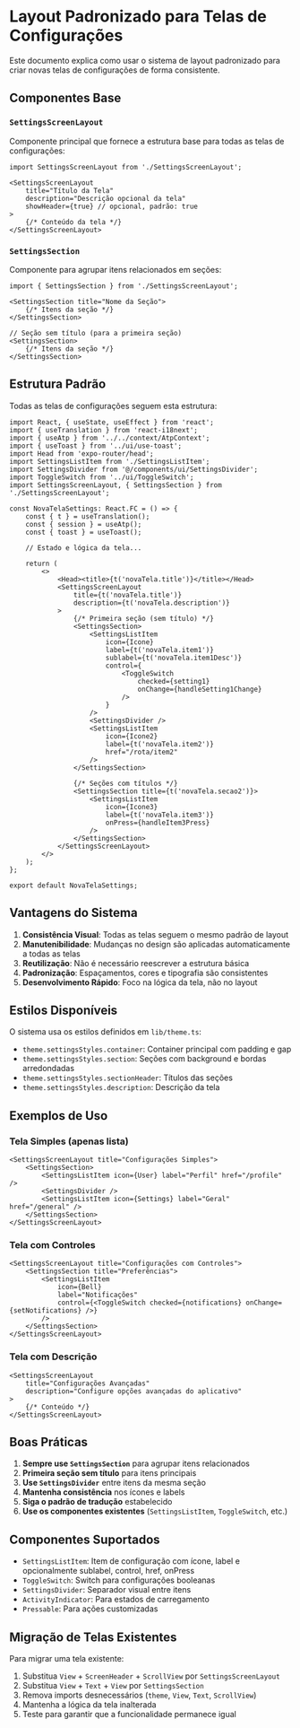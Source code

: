 # Layout Padronizado para Telas de Configurações

Este documento explica como usar o sistema de layout padronizado para criar novas telas de configurações de forma consistente.

## Componentes Base

### `SettingsScreenLayout`
Componente principal que fornece a estrutura base para todas as telas de configurações:

```tsx
import SettingsScreenLayout from './SettingsScreenLayout';

<SettingsScreenLayout
    title="Título da Tela"
    description="Descrição opcional da tela"
    showHeader={true} // opcional, padrão: true
>
    {/* Conteúdo da tela */}
</SettingsScreenLayout>
```

### `SettingsSection`
Componente para agrupar itens relacionados em seções:

```tsx
import { SettingsSection } from './SettingsScreenLayout';

<SettingsSection title="Nome da Seção">
    {/* Itens da seção */}
</SettingsSection>

// Seção sem título (para a primeira seção)
<SettingsSection>
    {/* Itens da seção */}
</SettingsSection>
```

## Estrutura Padrão

Todas as telas de configurações seguem esta estrutura:

```tsx
import React, { useState, useEffect } from 'react';
import { useTranslation } from 'react-i18next';
import { useAtp } from '../../context/AtpContext';
import { useToast } from '../ui/use-toast';
import Head from 'expo-router/head';
import SettingsListItem from './SettingsListItem';
import SettingsDivider from '@/components/ui/SettingsDivider';
import ToggleSwitch from '../ui/ToggleSwitch';
import SettingsScreenLayout, { SettingsSection } from './SettingsScreenLayout';

const NovaTelaSettings: React.FC = () => {
    const { t } = useTranslation();
    const { session } = useAtp();
    const { toast } = useToast();
    
    // Estado e lógica da tela...

    return (
        <>
            <Head><title>{t('novaTela.title')}</title></Head>
            <SettingsScreenLayout
                title={t('novaTela.title')}
                description={t('novaTela.description')}
            >
                {/* Primeira seção (sem título) */}
                <SettingsSection>
                    <SettingsListItem
                        icon={Icone}
                        label={t('novaTela.item1')}
                        sublabel={t('novaTela.item1Desc')}
                        control={
                            <ToggleSwitch
                                checked={setting1}
                                onChange={handleSetting1Change}
                            />
                        }
                    />
                    <SettingsDivider />
                    <SettingsListItem
                        icon={Icone2}
                        label={t('novaTela.item2')}
                        href="/rota/item2"
                    />
                </SettingsSection>

                {/* Seções com títulos */}
                <SettingsSection title={t('novaTela.secao2')}>
                    <SettingsListItem
                        icon={Icone3}
                        label={t('novaTela.item3')}
                        onPress={handleItem3Press}
                    />
                </SettingsSection>
            </SettingsScreenLayout>
        </>
    );
};

export default NovaTelaSettings;
```

## Vantagens do Sistema

1. **Consistência Visual**: Todas as telas seguem o mesmo padrão de layout
2. **Manutenibilidade**: Mudanças no design são aplicadas automaticamente a todas as telas
3. **Reutilização**: Não é necessário reescrever a estrutura básica
4. **Padronização**: Espaçamentos, cores e tipografia são consistentes
5. **Desenvolvimento Rápido**: Foco na lógica da tela, não no layout

## Estilos Disponíveis

O sistema usa os estilos definidos em `lib/theme.ts`:

- `theme.settingsStyles.container`: Container principal com padding e gap
- `theme.settingsStyles.section`: Seções com background e bordas arredondadas
- `theme.settingsStyles.sectionHeader`: Títulos das seções
- `theme.settingsStyles.description`: Descrição da tela

## Exemplos de Uso

### Tela Simples (apenas lista)
```tsx
<SettingsScreenLayout title="Configurações Simples">
    <SettingsSection>
        <SettingsListItem icon={User} label="Perfil" href="/profile" />
        <SettingsDivider />
        <SettingsListItem icon={Settings} label="Geral" href="/general" />
    </SettingsSection>
</SettingsScreenLayout>
```

### Tela com Controles
```tsx
<SettingsScreenLayout title="Configurações com Controles">
    <SettingsSection title="Preferências">
        <SettingsListItem
            icon={Bell}
            label="Notificações"
            control={<ToggleSwitch checked={notifications} onChange={setNotifications} />}
        />
    </SettingsSection>
</SettingsScreenLayout>
```

### Tela com Descrição
```tsx
<SettingsScreenLayout 
    title="Configurações Avançadas"
    description="Configure opções avançadas do aplicativo"
>
    {/* Conteúdo */}
</SettingsScreenLayout>
```

## Boas Práticas

1. **Sempre use `SettingsSection`** para agrupar itens relacionados
2. **Primeira seção sem título** para itens principais
3. **Use `SettingsDivider`** entre itens da mesma seção
4. **Mantenha consistência** nos ícones e labels
5. **Siga o padrão de tradução** estabelecido
6. **Use os componentes existentes** (`SettingsListItem`, `ToggleSwitch`, etc.)

## Componentes Suportados

- `SettingsListItem`: Item de configuração com ícone, label e opcionalmente sublabel, control, href, onPress
- `ToggleSwitch`: Switch para configurações booleanas
- `SettingsDivider`: Separador visual entre itens
- `ActivityIndicator`: Para estados de carregamento
- `Pressable`: Para ações customizadas

## Migração de Telas Existentes

Para migrar uma tela existente:

1. Substitua `View` + `ScreenHeader` + `ScrollView` por `SettingsScreenLayout`
2. Substitua `View` + `Text` + `View` por `SettingsSection`
3. Remova imports desnecessários (`theme`, `View`, `Text`, `ScrollView`)
4. Mantenha a lógica da tela inalterada
5. Teste para garantir que a funcionalidade permanece igual
